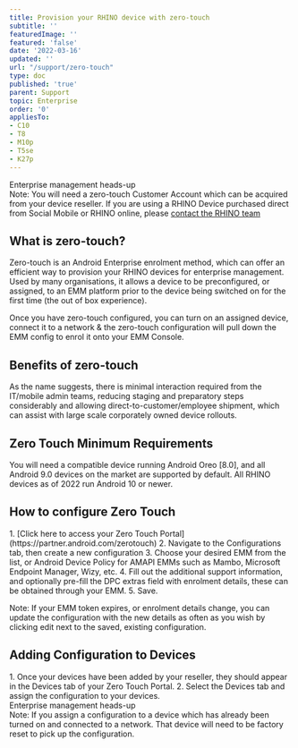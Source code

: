 ```yaml
---
title: Provision your RHINO device with zero-touch
subtitle: ''
featuredImage: ''
featured: 'false'
date: '2022-03-16'
updated: ''
url: "/support/zero-touch"
type: doc
published: 'true'
parent: Support
topic: Enterprise
order: '0'
appliesTo:
- C10
- T8
- M10p
- T5se
- K27p
---
```


<div class="callout callout-warning">
<div class="callout-heading">Enterprise management heads-up</div>
Note: You will need a zero-touch Customer Account which can be acquired from your device reseller. If you are using a RHINO Device purchased direct from Social Mobile or RHINO online, please <a href="/support/escalate">contact the RHINO team</a>
</div>

## What is zero-touch?

Zero-touch is an Android Enterprise enrolment method, which can offer an efficient way to provision your RHINO devices for enterprise management. Used by many organisations, it allows a device to be preconfigured, or assigned, to an EMM platform prior to the device being switched on for the first time (the out of box experience).

Once you have zero-touch configured, you can turn on an assigned device, connect it to a network & the zero-touch configuration will pull down the EMM config to enrol it onto your EMM Console.


## Benefits of zero-touch

As the name suggests, there is minimal interaction required from the IT/mobile admin teams, reducing staging and preparatory steps considerably and allowing direct-to-customer/employee shipment, which can assist with large scale corporately owned device rollouts.

## Zero Touch Minimum Requirements

You will need a compatible device running Android Oreo [8.0], and all Android 9.0 devices on the market are supported by default. All RHINO devices as of 2022 run Android 10 or newer.

## How to configure Zero Touch

<div class="numbered-instructions" markdown="1">
1. [Click here to access your Zero Touch Portal](https://partner.android.com/zerotouch)
2. Navigate to the Configurations tab, then create a new configuration
3. Choose your desired EMM from the list, or Android Device Policy for AMAPI EMMs such as Mambo, Microsoft Endpoint Manager, Wizy, etc.
4. Fill out the additional support information, and optionally pre-fill the DPC extras field with enrolment details, these can be obtained through your EMM.
5. Save.
</div>

Note: If your EMM token expires, or enrolment details change, you can update the configuration with the new details as often as you wish by clicking edit next to the saved, existing configuration.

## Adding Configuration to Devices

<div class="numbered-instructions" markdown="1">
1. Once your devices have been added by your reseller, they should appear in the Devices tab of your Zero Touch Portal.
2. Select the Devices tab and assign the configuration to your devices.
</div>

<div class="callout callout-warning">
<div class="callout-heading">Enterprise management heads-up</div>
Note: If you assign a configuration to a device which has already been turned on and connected to a network. That device will need to be factory reset to pick up the configuration.
</div>

